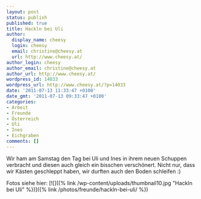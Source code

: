 ```yaml
---
layout: post
status: publish
published: true
title: Hackln bei Uli
author:
  display_name: cheesy
  login: cheesy
  email: christine@cheesy.at
  url: http://www.cheesy.at/
author_login: cheesy
author_email: christine@cheesy.at
author_url: http://www.cheesy.at/
wordpress_id: 14033
wordpress_url: http://www.cheesy.at/?p=14033
date: '2011-07-13 11:33:47 +0100'
date_gmt: '2011-07-13 09:33:47 +0100'
categories:
- Arbeit
- Freunde
- Österreich
- Uli
- Ines
- Eichgraben
comments: []
---
```

<!--:de-->Wir ham am Samstag den Tag bei Uli und Ines in ihrem neuen Schuppen verbracht und diesen auch gleich ein bisschen verschönert. Nicht nur, dass wir Kästen geschleppt haben, wir durften auch den Boden schleifen :)
Fotos siehe hier:
[![]({% link /wp-content/uploads/thumbnail10.jpg "Hackln bei Uli" %})]({% link /photos/freunde/hackln-bei-uli/ %})
